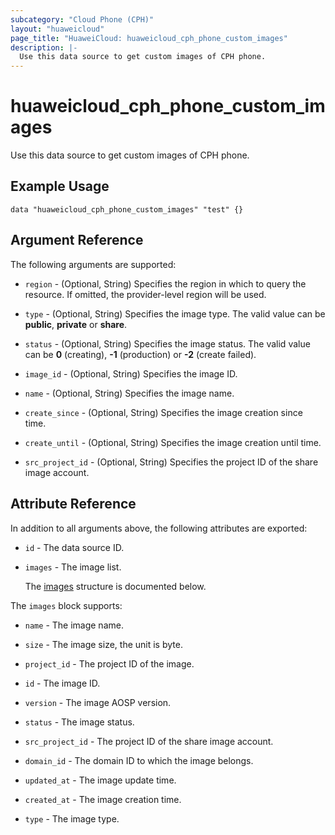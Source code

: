 ```yaml
---
subcategory: "Cloud Phone (CPH)"
layout: "huaweicloud"
page_title: "HuaweiCloud: huaweicloud_cph_phone_custom_images"
description: |-
  Use this data source to get custom images of CPH phone.
---
```


# huaweicloud_cph_phone_custom_images

Use this data source to get custom images of CPH phone.

## Example Usage

```hcl
data "huaweicloud_cph_phone_custom_images" "test" {}
```

## Argument Reference

The following arguments are supported:

* `region` - (Optional, String) Specifies the region in which to query the resource.
  If omitted, the provider-level region will be used.

* `type` - (Optional, String) Specifies the image type. The valid value can be **public**, **private** or **share**.

* `status` - (Optional, String) Specifies the image status.
  The valid value can be **0** (creating), **-1** (production) or **-2** (create failed).

* `image_id` - (Optional, String) Specifies the image ID.

* `name` - (Optional, String) Specifies the image name.

* `create_since` - (Optional, String) Specifies the image creation since time.

* `create_until` - (Optional, String) Specifies the image creation until time.

* `src_project_id` - (Optional, String) Specifies the project ID of the share image account.

## Attribute Reference

In addition to all arguments above, the following attributes are exported:

* `id` - The data source ID.

* `images` - The image list.

  The [images](#images_struct) structure is documented below.

<a name="images_struct"></a>
The `images` block supports:

* `name` - The image name.

* `size` - The image size, the unit is byte.

* `project_id` - The project ID of the image.

* `id` - The image ID.

* `version` - The image AOSP version.

* `status` - The image status.

* `src_project_id` - The project ID of the share image account.

* `domain_id` - The domain ID to which the image belongs.

* `updated_at` - The image update time.

* `created_at` - The image creation time.

* `type` - The image type.
